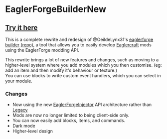 # EaglerForgeBuilderNew

## [Try it here](https://eaglerforge.github.io/EaglerForgeBuilderNew/)

This is a complete rewrite and redesign of @OeildeLynx31's [eaglerforge builder](https://eaglerforge-builder.vercel.app/) [(repo)](https://github.com/OeildeLynx31/eaglerforge-builder), a tool that allows you to easily develop [Eaglercraft](https://git.eaglercraft.rip/eaglercraft/eaglercraft-1.8/src/branch/main/README.md) mods using the EaglerForge modding API.

This rewrite brings a lot of new features and changes, such as moving to a higher-level system where you add modules which you then customise. (eg: add an item and then modify it's behaviour or texture.)\
You can use blocks to write custom event handlers, which you can select in your module.

### Changes
- Now using the new [EaglerForgeInjector](https://github.com/eaglerforge/EaglerForgeInjector/) API architecture rather than [Legacy](https://github.com/eaglerforge/EaglerForge-old)
- Mods are now no longer limited to being client-side only.
- You can now easily add blocks, items, and commands.
- Dark mode
- Higher-level design